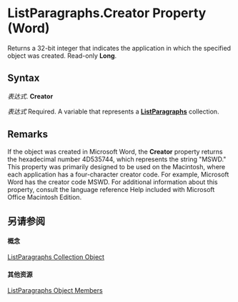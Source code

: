 
# ListParagraphs.Creator Property (Word)

Returns a 32-bit integer that indicates the application in which the specified object was created. Read-only  **Long**.


## Syntax

 _表达式_. **Creator**

 _表达式_ Required. A variable that represents a **[ListParagraphs](759c510b-bca1-0b4b-005c-5a3783dd8e96.md)** collection.


## Remarks

If the object was created in Microsoft Word, the  **Creator** property returns the hexadecimal number 4D535744, which represents the string "MSWD." This property was primarily designed to be used on the Macintosh, where each application has a four-character creator code. For example, Microsoft Word has the creator code MSWD. For additional information about this property, consult the language reference Help included with Microsoft Office Macintosh Edition.


## 另请参阅


#### 概念


[ListParagraphs Collection Object](759c510b-bca1-0b4b-005c-5a3783dd8e96.md)
#### 其他资源


[ListParagraphs Object Members](http://msdn.microsoft.com/library/ee134351-ecf1-b998-9356-18dcfadd7dd1%28Office.15%29.aspx)